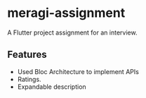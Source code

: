 # meragi-assignment

A Flutter project assignment for an interview.

## Features

- Used Bloc Architecture to implement APIs
- Ratings.
- Expandable description